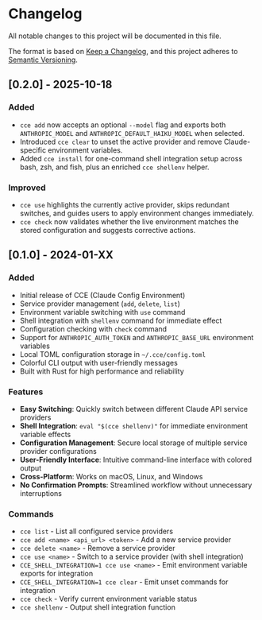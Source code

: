 # Changelog

All notable changes to this project will be documented in this file.

The format is based on [Keep a Changelog](https://keepachangelog.com/en/1.0.0/),
and this project adheres to [Semantic Versioning](https://semver.org/spec/v2.0.0.html).

## [0.2.0] - 2025-10-18

### Added
- `cce add` now accepts an optional `--model` flag and exports both `ANTHROPIC_MODEL` and `ANTHROPIC_DEFAULT_HAIKU_MODEL` when selected.
- Introduced `cce clear` to unset the active provider and remove Claude-specific environment variables.
- Added `cce install` for one-command shell integration setup across bash, zsh, and fish, plus an enriched `cce shellenv` helper.

### Improved
- `cce use` highlights the currently active provider, skips redundant switches, and guides users to apply environment changes immediately.
- `cce check` now validates whether the live environment matches the stored configuration and suggests corrective actions.

## [0.1.0] - 2024-01-XX

### Added
- Initial release of CCE (Claude Config Environment)
- Service provider management (`add`, `delete`, `list`)
- Environment variable switching with `use` command
- Shell integration with `shellenv` command for immediate effect
- Configuration checking with `check` command
- Support for `ANTHROPIC_AUTH_TOKEN` and `ANTHROPIC_BASE_URL` environment variables
- Local TOML configuration storage in `~/.cce/config.toml`
- Colorful CLI output with user-friendly messages
- Built with Rust for high performance and reliability

### Features
- **Easy Switching**: Quickly switch between different Claude API service providers
- **Shell Integration**: `eval "$(cce shellenv)"` for immediate environment variable effects
- **Configuration Management**: Secure local storage of multiple service provider configurations
- **User-Friendly Interface**: Intuitive command-line interface with colored output
- **Cross-Platform**: Works on macOS, Linux, and Windows
- **No Confirmation Prompts**: Streamlined workflow without unnecessary interruptions

### Commands
- `cce list` - List all configured service providers
- `cce add <name> <api_url> <token>` - Add a new service provider
- `cce delete <name>` - Remove a service provider
- `cce use <name>` - Switch to a service provider (with shell integration)
- `CCE_SHELL_INTEGRATION=1 cce use <name>` - Emit environment variable exports for integration
- `CCE_SHELL_INTEGRATION=1 cce clear` - Emit unset commands for integration
- `cce check` - Verify current environment variable status
- `cce shellenv` - Output shell integration function
